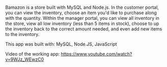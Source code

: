 Bamazon is a store built with MySQL and Node.js.
In the customer portal, you can view the inventory, choose an item you'd like to purchase
along with the quantity. 
Within the manager portal, you can view all inventory in the store, view all low
inventory (less than 5 items in stock), choose to up the inventory back to the correct amount
needed, and even add new items to the inventory.

This app was built with: MySQL, Node.JS, JavaScript

Video of the working app: https://www.youtube.com/watch?v=9WJz_WEwzC0 